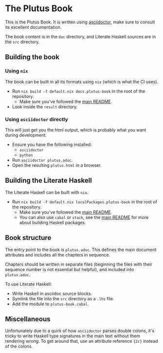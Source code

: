 # The Plutus Book

This is the Plutus Book. It is written using [asciidoctor](https://asciidoctor.org/),
make sure to consult its excellent documentation.

The book content is in the `doc` directory, and Literate Haskell sources
are in the `src` directory.

## Building the book

### Using `nix`

The book can be built in all its formats using `nix` (which is 
what the CI uses). 

- Run `nix build -f default.nix docs.plutus-book` in the root of
  the repository.
    - Make sure you've followed the [main README](../README.md#binary-caches).
- Look inside the `result` directory.

### Using `asciidoctor` directly

This will just get you the html output, which is probably what
you want during development.

- Ensure you have the following installed:
  - `asciidoctor`
  - `python`
- Run `asciidoctor plutus.adoc`.
- Open the resulting `plutus.html` in a browser.
 
## Building the Literate Haskell

The Literate Haskell can be built with `nix`.
- Run `nix build -f default.nix localPackages.plutus-book` in the root of
  the repository.
    - Make sure you've followed the [main README](../README.md#binary-caches).
    - You can also use `cabal` or `stack`, see the [main README](../README.md) 
      for more about building Haskell packages.

## Book structure

The entry point to the book is `plutus.adoc`. This defines the main document
attributes and includes all the chapters in sequence.

Chapters should be written in separate files (beginning the files with their
sequence number is not essential but helpful), and included into `plutus.adoc`.

To use Literate Haskell:
- Write Haskell in asciidoc source blocks.
- Symlink the file into the `src` directory as a `.lhs` file.
- Add the module to `plutus-book.cabal`.

## Miscellaneous

Unfortunately due to a quirk of how `asciidoctor` parses double colons, it's
tricky to write Haskell type signatures in the main text without them
rendering wrong. To get around that, use an attribute reference `{2c}` 
instead of the colons.
